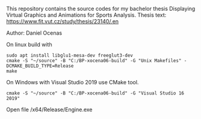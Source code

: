 This repository contains the source codes for my bachelor thesis Displaying Virtual Graphics and Animations for Sports Analysis. 
Thesis text: https://www.fit.vut.cz/study/thesis/23140/.en

Author: Daniel Ocenas

On linux build with
```console
sudo apt install libglu1-mesa-dev freeglut3-dev
cmake -S "~/source" -B "C:/BP-xocena06-build" -G "Unix Makefiles" -DCMAKE_BUILD_TYPE=Release
make
```

On Windows with Visual Studio 2019 use CMake tool.
```console
cmake -S "~/source" -B "C:/BP-xocena06-build" -G "Visual Studio 16 2019"
```
Open file /x64/Release/Engine.exe
